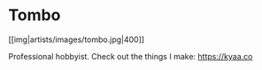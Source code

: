 # Tombo

[[img|artists/images/tombo.jpg|400]]

Professional hobbyist. Check out the things I make: https://kyaa.co
